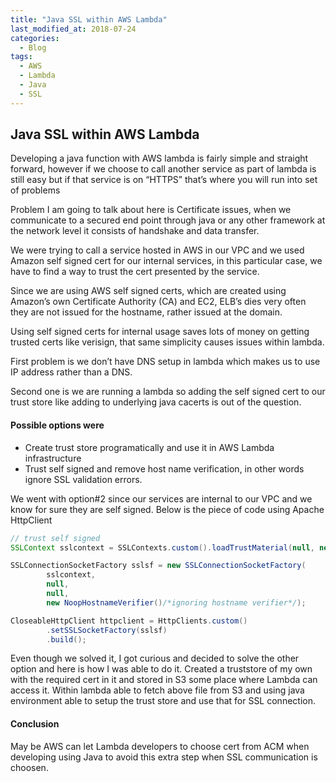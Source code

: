 ```yaml
---
title: "Java SSL within AWS Lambda"
last_modified_at: 2018-07-24
categories:
  - Blog
tags:
  - AWS
  - Lambda
  - Java
  - SSL
---
```

## Java SSL within AWS Lambda

Developing a java function with AWS lambda is fairly simple and straight forward, however if we choose to call another service as part of lambda is still easy but if that service is on “HTTPS” that’s where you will run into set of problems

Problem I am going to talk about here is Certificate issues, when we communicate to a secured end point through java or any other framework at the network level it consists of handshake and data transfer.

We were trying to call a service hosted in AWS in our VPC and we used Amazon self signed cert for our internal services, in this particular case, we have to find a way to trust the cert presented by the service.

Since we are using AWS self signed certs, which are created using Amazon’s own Certificate Authority (CA) and EC2, ELB’s dies very often they are not issued for the hostname, rather issued at the domain.

Using self signed certs for internal usage saves lots of money on getting trusted certs like verisign, that same simplicity causes issues within lambda.

First problem is we don’t have DNS setup in lambda which makes us to use IP address rather than a DNS.

Second one is we are running a lambda so adding the self signed cert to our trust store like adding to underlying java cacerts is out of the question.
#### Possible options were
- Create trust store programatically and use it in AWS Lambda infrastructure
- Trust self signed and remove host name verification, in other words ignore SSL validation errors.
  
We went with option#2 since our services are internal to our VPC and we know for sure they are self signed. Below is the piece of code using Apache HttpClient
``` java
// trust self signed
SSLContext sslcontext = SSLContexts.custom().loadTrustMaterial(null, new TrustSelfSignedStrategy()).build();

SSLConnectionSocketFactory sslsf = new SSLConnectionSocketFactory(
        sslcontext,
        null,
        null,
        new NoopHostnameVerifier()/*ignoring hostname verifier*/);

CloseableHttpClient httpclient = HttpClients.custom()
        .setSSLSocketFactory(sslsf)
        .build();
```        
Even though we solved it, I got curious and decided to solve the other option and here is how I was able to do it.
Created a truststore of my own with the required cert in it and stored in S3 some place where Lambda can access it.
Within lambda able to fetch above file from S3 and using java environment able to setup the trust store and use that for SSL connection.
#### Conclusion
May be AWS can let Lambda developers to choose cert from ACM when developing using Java to avoid this extra step when SSL communication is choosen.